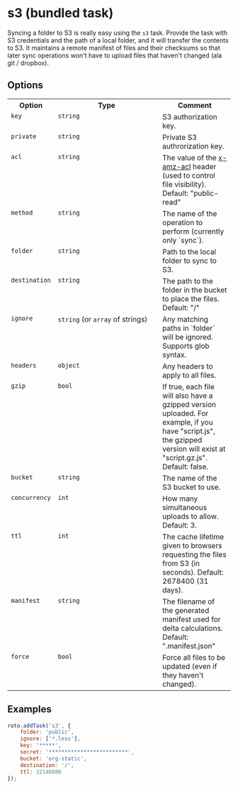 # s3 (bundled task)

Syncing a folder to S3 is really easy using the `s3` task. Provide the task with S3 credentials and the path of a local folder, and it will transfer the contents to S3. It maintains a remote manifest of files and their checksums so that later sync operations won't have to upload files that haven't changed (ala git / dropbox).

## Options

<table>
	<tr>
		<th>Option</th>
		<th width="220px">Type</th>
		<th>Comment</th>
	</tr>
	<tr>
		<td valign="top"><code>key</code></td>
		<td valign="top"><code>string</code></td>
		<td valign="top">S3 authorization key.</td>
	</tr>
	<tr>
		<td valign="top"><code>private</code></td>
		<td valign="top"><code>string</code></td>
		<td valign="top">Private S3 authrorization key.</td>
	</tr>
	<tr>
		<td valign="top"><code>acl</code></td>
		<td valign="top"><code>string</code></td>
		<td valign="top">The value of the <a href="http://docs.amazonwebservices.com/AmazonS3/latest/dev/ACLOverview.html#CannedACL">x-amz-acl</a> header (used to control file visibility). Default: "public-read"</td>
	</tr>
	<tr>
		<td valign="top"><code>method</code></td>
		<td valign="top"><code>string</code></td>
		<td valign="top">The name of the operation to perform (currently only `sync`).</td>
	</tr>
	<tr>
		<td valign="top"><code>folder</code></td>
		<td valign="top"><code>string</code></td>
		<td valign="top">Path to the local folder to sync to S3.</td>
	</tr>
	<tr>
		<td valign="top"><code>destination</code></td>
		<td valign="top"><code>string</code></td>
		<td valign="top">The path to the folder in the bucket to place the files. Default: "/"</td>
	</tr>
	<tr>
		<td valign="top"><code>ignore</code></td>
		<td valign="top"><code>string</code> (or <code>array</code> of strings)</td>
		<td valign="top">Any matching paths in `folder` will be ignored. Supports glob syntax.</td>
	</tr>
	<tr>
		<td valign="top"><code>headers</code></td>
		<td valign="top"><code>object</code></td>
		<td valign="top">Any headers to apply to all files.</td>
	</tr>
	<tr>
		<td valign="top"><code>gzip</code></td>
		<td valign="top"><code>bool</code></td>
		<td valign="top">If true, each file will also have a gzipped version uploaded. For example, if you have "script.js", the gzipped version will exist at "script.gz.js". Default: false.</td>
	</tr>
	<tr>
		<td valign="top"><code>bucket</code></td>
		<td valign="top"><code>string</code></td>
		<td valign="top">The name of the S3 bucket to use.</td>
	</tr>
	<tr>
		<td valign="top"><code>concurrency</code></td>
		<td valign="top"><code>int</code></td>
		<td valign="top">How many simultaneous uploads to allow. Default: 3.</td>
	</tr>
	<tr>
		<td valign="top"><code>ttl</code></td>
		<td valign="top"><code>int</code></td>
		<td valign="top">The cache lifetime given to browsers requesting the files from S3 (in seconds). Default: 2678400 (31 days).</td>
	</tr>
	<tr>
		<td valign="top"><code>manifest</code></td>
		<td valign="top"><code>string</code></td>
		<td valign="top">The filename of the generated manifest used for delta calculations. Default: ".manifest.json"</td>
	</tr>
	<tr>
		<td valign="top"><code>force</code></td>
		<td valign="top"><code>bool</code></td>
		<td valign="top">Force all files to be updated (even if they haven't changed).</td>
	</tr>
</table>

## Examples

```javascript
roto.addTask('s3', {
	folder: 'public',
	ignore: ['*.less'],
	key: '*****',
	secret: '*************************',
	bucket: 'org-static',
	destination: '/',
	ttl: 32140800
});
```